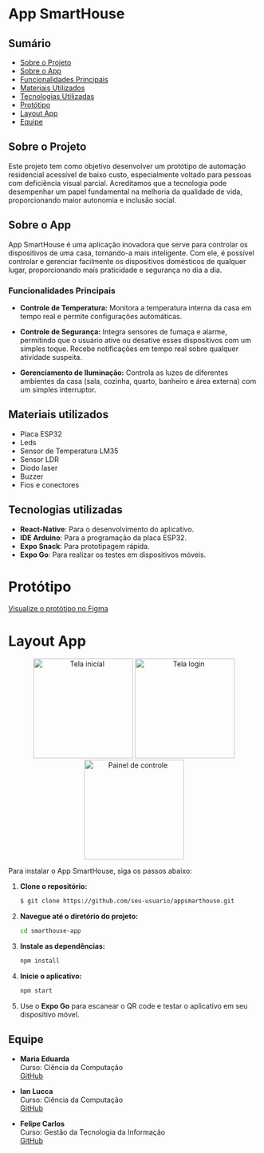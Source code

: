# App SmartHouse

## Sumário
- [Sobre o Projeto](#sobre-o-projeto)
- [Sobre o App](#sobre-o-app)
- [Funcionalidades Principais](#funcionalidades-principais)
- [Materiais Utilizados](#materiais-utilizados)
- [Tecnologias Utilizadas](#tecnologias-utilizadas)
- [Protótipo](#protótipo)
- [Layout App](#layout-app)
- [Equipe](#equipe)

## Sobre o Projeto

Este projeto tem como objetivo desenvolver um protótipo de automação residencial acessível de baixo custo, especialmente voltado para pessoas com deficiência visual parcial. 
Acreditamos que a tecnologia pode desempenhar um papel fundamental na melhoria da qualidade de vida, proporcionando maior autonomia e inclusão social.

## Sobre o App

App SmartHouse é uma aplicação inovadora que serve para controlar os dispositivos de uma casa, tornando-a mais inteligente. Com ele, é possível controlar e gerenciar facilmente 
os dispositivos domésticos de qualquer lugar, proporcionando mais praticidade e segurança no dia a dia.

### Funcionalidades Principais

- **Controle de Temperatura:** Monitora a temperatura interna da casa em tempo real e permite configurações automáticas.

- **Controle de Segurança:** Integra sensores de fumaça e alarme, permitindo que o usuário ative ou desative esses dispositivos com um simples toque. Recebe notificações em tempo real sobre qualquer atividade suspeita.

- **Gerenciamento de Iluminação:** Controla as luzes de diferentes ambientes da casa (sala, cozinha, quarto, banheiro e área externa) com um simples interruptor.
  
## Materiais utilizados

- Placa ESP32
- Leds
- Sensor de Temperatura LM35
- Sensor LDR
- Diodo laser
- Buzzer
- Fios e conectores

## Tecnologias utilizadas

- **React-Native**: Para o desenvolvimento do aplicativo.
- **IDE Arduino**: Para a programação da placa ESP32.
- **Expo Snack**: Para prototipagem rápida.
- **Expo Go**: Para realizar os testes em dispositivos móveis.

# Protótipo
[Visualize o protótipo no Figma](https://www.figma.com/design/7XpSJugIxqXGQLM1BrkrJz/Smart-House-APP?node-id=0-1&t=CsVgQiNryM9V6tbI-1)

# Layout App
<p align="center">
  <img src="https://github.com/user-attachments/assets/bb066c50-0ce5-4d41-ba47-c08c3ec13e5a" alt="Tela inicial" width="200"/>
  <img src="https://github.com/user-attachments/assets/64041b44-68dc-413b-9289-37aaeb5b6a51" alt="Tela login" width="200"/>
  <img src="https://github.com/user-attachments/assets/85f4be85-ea2d-4de9-b8d0-d1fcfe0569aa" alt="Painel de controle" width="200"/>
</p>

Para instalar o App SmartHouse, siga os passos abaixo:

1. **Clone o repositório:**
   ```bash
   $ git clone https://github.com/seu-usuario/appsmarthouse.git

3. **Navegue até o diretório do projeto:**
   ```bash
   cd smarthouse-app

5. **Instale as dependências:**
   ```bash
   npm install

7. **Inicie o aplicativo:**
   ```bash
   npm start

9. Use o **Expo Go** para escanear o QR code e testar o aplicativo em seu dispositivo móvel.

## Equipe

- **Maria Eduarda**  
  Curso: Ciência da Computação  
  [GitHub](link-do-github)

- **Ian Lucca**  
  Curso: Ciência da Computação  
  [GitHub](link-do-github)

- **Felipe Carlos**  
  Curso: Gestão da Tecnologia da Informação  
  [GitHub](link-do-github)
